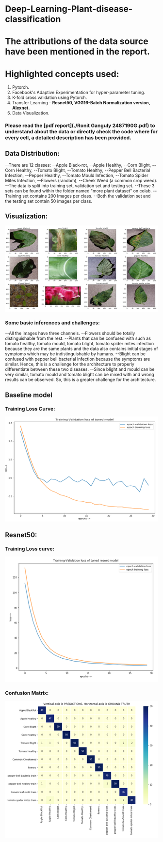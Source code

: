 # Deep-Learning-Plant-disease-classification
# The attributions of the data source have been mentioned in the report.
# Highlighted concepts used:
1) Pytorch.
2) Facebook's Adaptive Experimentation for hyper-parameter tuning.
3) K-fold cross validation using Pytorch.
4) Transfer Learning - **Resnet50, VGG16-Batch Normalization version, Alexnet.**
5) Data Visualization.

### Please read the [pdf report](./Ronit Ganguly 2487190G.pdf) to understand about the data or directly check the code where for every cell, a detailed description has been provided. 


## Data Distribution:
--There are 12 classes: 
--Apple Black-rot,
--Apple Healthy,
--Corn Blight,
--Corn Healthy,
--Tomato Blight,
--Tomato Healthy,
--Pepper Bell Bacterial Infection,
--Pepper Healthy,
--Tomato Mould Infection,
--Tomato Spider Mites Infection,
--Flowers (random),
--Cheek Weed (a common crop weed).
--The data is split into training set, validation set and testing set.
--These 3 sets can be found within the folder named "more plant dataset" on colab.
--Training set contains 200 Images per class.
--Both the validation set and the testing set contain 50 images per class.

## Visualization:
![Plant](/Images/Capture1.PNG)

### Some basic inferences and challenges:
--All the images have three channels.
--Flowers should be totally distinguishable from the rest.
--Plants that can be confused with such as tomato healthy, tomato mould, tomato blight, 
tomato spider mites infection because they are the same plants and the data also 
contains initial stages of symptoms which may be indistinguishable by humans. 
--Blight can be confused with pepper bell bacterial infection because the symptoms are 
similar. Hence, this is a challenge for the architecture to properly differentiate between 
these two diseases.
--Since blight and mould can be very similar, tomato mould and tomato blight can be 
mixed with and wrong results can be observed. So, this is a greater challenge for the 
architecture.

## Baseline model

### Training Loss Curve:

![Plant](/Images/Capture2.PNG)

## Resnet50:

### Training Loss curve:

![Plant](/Images/Capture4.PNG)

### Confusion Matrix:

![Plant](/Images/Capture5.PNG)



